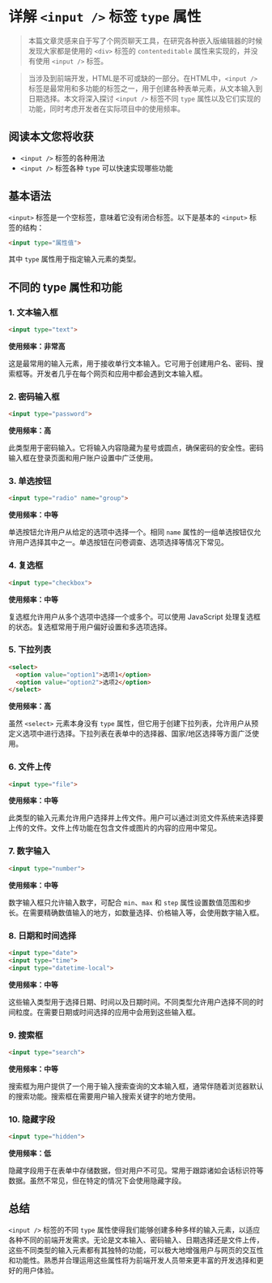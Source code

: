 # 详解 `<input />` 标签 `type` 属性

> 本篇文章灵感来自于写了个网页聊天工具，在研究各种嵌入版编辑器的时候发现大家都是使用的 `<div>` 标签的 `contenteditable` 属性来实现的，并没有使用 `<input />` 标签。

> 当涉及到前端开发，HTML是不可或缺的一部分。在HTML中，`<input />` 标签是最常用和多功能的标签之一，用于创建各种表单元素，从文本输入到日期选择。本文将深入探讨 `<input />` 标签不同 `type` 属性以及它们实现的功能，同时考虑开发者在实际项目中的使用频率。

## 阅读本文您将收获
* `<input />` 标签的各种用法
* `<input />` 标签各种 `type` 可以快速实现哪些功能

## 基本语法

`<input>` 标签是一个空标签，意味着它没有闭合标签。以下是基本的 `<input>` 标签的结构：

```markdown
<input type="属性值">
```

其中 `type` 属性用于指定输入元素的类型。

## 不同的 type 属性和功能

### 1. 文本输入框

```markdown
<input type="text">
```

**使用频率：非常高**

这是最常用的输入元素，用于接收单行文本输入。它可用于创建用户名、密码、搜索框等。开发者几乎在每个网页和应用中都会遇到文本输入框。

### 2. 密码输入框

```markdown
<input type="password">
```

**使用频率：高**

此类型用于密码输入。它将输入内容隐藏为星号或圆点，确保密码的安全性。密码输入框在登录页面和用户账户设置中广泛使用。

### 3. 单选按钮

```markdown
<input type="radio" name="group">
```

**使用频率：中等**

单选按钮允许用户从给定的选项中选择一个。相同 `name` 属性的一组单选按钮仅允许用户选择其中之一。单选按钮在问卷调查、选项选择等情况下常见。

### 4. 复选框

```markdown
<input type="checkbox">
```

**使用频率：中等**

复选框允许用户从多个选项中选择一个或多个。可以使用 JavaScript 处理复选框的状态。复选框常用于用户偏好设置和多选项选择。

### 5. 下拉列表

```markdown
<select>
  <option value="option1">选项1</option>
  <option value="option2">选项2</option>
</select>
```

**使用频率：高**

虽然 `<select>` 元素本身没有 `type` 属性，但它用于创建下拉列表，允许用户从预定义选项中进行选择。下拉列表在表单中的选择器、国家/地区选择等方面广泛使用。

### 6. 文件上传

```markdown
<input type="file">
```

**使用频率：中等**

此类型的输入元素允许用户选择并上传文件。用户可以通过浏览文件系统来选择要上传的文件。文件上传功能在包含文件或图片的内容的应用中常见。

### 7. 数字输入

```markdown
<input type="number">
```

**使用频率：中等**

数字输入框只允许输入数字，可配合 `min`、`max` 和 `step` 属性设置数值范围和步长。在需要精确数值输入的地方，如数量选择、价格输入等，会使用数字输入框。

### 8. 日期和时间选择

```markdown
<input type="date">
<input type="time">
<input type="datetime-local">
```

**使用频率：中等**

这些输入类型用于选择日期、时间以及日期时间。不同类型允许用户选择不同的时间粒度。在需要日期或时间选择的应用中会用到这些输入框。

### 9. 搜索框

```markdown
<input type="search">
```

**使用频率：中等**

搜索框为用户提供了一个用于输入搜索查询的文本输入框，通常伴随着浏览器默认的搜索功能。搜索框在需要用户输入搜索关键字的地方使用。

### 10. 隐藏字段

```markdown
<input type="hidden">
```

**使用频率：低**

隐藏字段用于在表单中存储数据，但对用户不可见。常用于跟踪诸如会话标识符等数据。虽然不常见，但在特定的情况下会使用隐藏字段。

## 总结

`<input />` 标签的不同 `type` 属性使得我们能够创建多种多样的输入元素，以适应各种不同的前端开发需求。无论是文本输入、密码输入、日期选择还是文件上传，这些不同类型的输入元素都有其独特的功能，可以极大地增强用户与网页的交互性和功能性。熟悉并合理运用这些属性将为前端开发人员带来更丰富的开发选择和更好的用户体验。